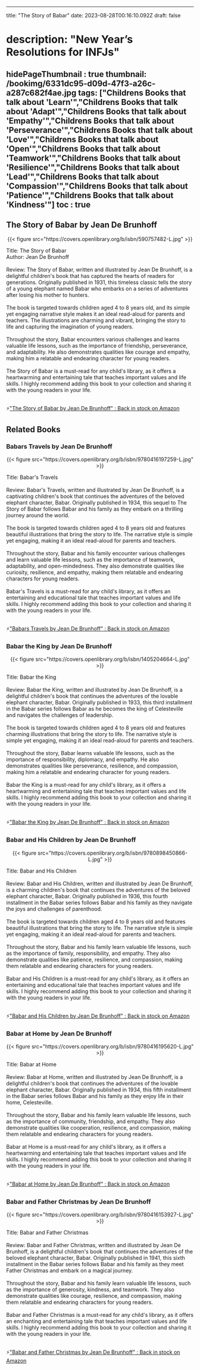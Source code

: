 
---
title: "The Story of Babar"
date: 2023-08-28T00:16:10.092Z
draft: false
# description: "New Year’s Resolutions for INFJs"
hidePageThumbnail : true
thumbnail: /bookimg/6331dc95-d09d-47f3-a26c-a287c682f4ae.jpg
tags: ["Childrens Books that talk about 'Learn'","Childrens Books that talk about 'Adapt'","Childrens Books that talk about 'Empathy'","Childrens Books that talk about 'Perseverance'","Childrens Books that talk about 'Love'","Childrens Books that talk about 'Open'","Childrens Books that talk about 'Teamwork'","Childrens Books that talk about 'Resilience'","Childrens Books that talk about 'Lead'","Childrens Books that talk about 'Compassion'","Childrens Books that talk about 'Patience'","Childrens Books that talk about 'Kindness'"]
toc : true
---
## The Story of Babar by Jean De Brunhoff

<center>
{{< figure src="https://covers.openlibrary.org/b/isbn/590757482-L.jpg" >}}
</center>

Title: The Story of Babar</br>
Author: Jean De Brunhoff</br></br>
Review: The Story of Babar, written and illustrated by Jean De Brunhoff, is a delightful children's book that has captured the hearts of readers for generations. Originally published in 1931, this timeless classic tells the story of a young elephant named Babar who embarks on a series of adventures after losing his mother to hunters.</br></br>
The book is targeted towards children aged 4 to 8 years old, and its simple yet engaging narrative style makes it an ideal read-aloud for parents and teachers. The illustrations are charming and vibrant, bringing the story to life and capturing the imagination of young readers.</br></br>
Throughout the story, Babar encounters various challenges and learns valuable life lessons, such as the importance of friendship, perseverance, and adaptability. He also demonstrates qualities like courage and empathy, making him a relatable and endearing character for young readers.</br></br>
The Story of Babar is a must-read for any child's library, as it offers a heartwarming and entertaining tale that teaches important values and life skills. I highly recommend adding this book to your collection and sharing it with the young readers in your life.</br></br>

<p>⚡<a id="aflink" href="https://www.amazon.com/gp/search?ie=UTF8&tag=klayu00-20&linkCode=ur2&linkId=6639bed89a8ad8dd2705e40644eb43d3&camp=1789&creative=9325&index=books&keywords=The Story of Babar by Jean De Brunhoff" class="one" target="_blank" title='"The Story of Babar by Jean De Brunhoff" : Back in stock on Amazon'>"The Story of Babar by Jean De Brunhoff" : Back in stock on Amazon</a></p>

## Related Books
### Babars Travels by Jean De Brunhoff
<center>
{{< figure src="https://covers.openlibrary.org/b/isbn/9780416197259-L.jpg" >}}
</center>

Title: Babar's Travels</br></br>
Review: Babar's Travels, written and illustrated by Jean De Brunhoff, is a captivating children's book that continues the adventures of the beloved elephant character, Babar. Originally published in 1934, this sequel to The Story of Babar follows Babar and his family as they embark on a thrilling journey around the world.</br></br>
The book is targeted towards children aged 4 to 8 years old and features beautiful illustrations that bring the story to life. The narrative style is simple yet engaging, making it an ideal read-aloud for parents and teachers.</br></br>
Throughout the story, Babar and his family encounter various challenges and learn valuable life lessons, such as the importance of teamwork, adaptability, and open-mindedness. They also demonstrate qualities like curiosity, resilience, and empathy, making them relatable and endearing characters for young readers.</br></br>
Babar's Travels is a must-read for any child's library, as it offers an entertaining and educational tale that teaches important values and life skills. I highly recommend adding this book to your collection and sharing it with the young readers in your life.</br></br>

<p>⚡<a id="aflink" href="https://www.amazon.com/gp/search?ie=UTF8&tag=klayu00-20&linkCode=ur2&linkId=6639bed89a8ad8dd2705e40644eb43d3&camp=1789&creative=9325&index=books&keywords=Babars Travels by Jean De Brunhoff" class="one" target="_blank" title='"Babars Travels by Jean De Brunhoff" : Back in stock on Amazon'>"Babars Travels by Jean De Brunhoff" : Back in stock on Amazon</a></p>

### Babar the King by Jean De Brunhoff
<center>
{{< figure src="https://covers.openlibrary.org/b/isbn/1405204664-L.jpg" >}}
</center>

Title: Babar the King</br></br>
Review: Babar the King, written and illustrated by Jean De Brunhoff, is a delightful children's book that continues the adventures of the lovable elephant character, Babar. Originally published in 1933, this third installment in the Babar series follows Babar as he becomes the king of Celesteville and navigates the challenges of leadership.</br></br>
The book is targeted towards children aged 4 to 8 years old and features charming illustrations that bring the story to life. The narrative style is simple yet engaging, making it an ideal read-aloud for parents and teachers.</br></br>
Throughout the story, Babar learns valuable life lessons, such as the importance of responsibility, diplomacy, and empathy. He also demonstrates qualities like perseverance, resilience, and compassion, making him a relatable and endearing character for young readers.</br></br>
Babar the King is a must-read for any child's library, as it offers a heartwarming and entertaining tale that teaches important values and life skills. I highly recommend adding this book to your collection and sharing it with the young readers in your life.</br></br>

<p>⚡<a id="aflink" href="https://www.amazon.com/gp/search?ie=UTF8&tag=klayu00-20&linkCode=ur2&linkId=6639bed89a8ad8dd2705e40644eb43d3&camp=1789&creative=9325&index=books&keywords=Babar the King by Jean De Brunhoff" class="one" target="_blank" title='"Babar the King by Jean De Brunhoff" : Back in stock on Amazon'>"Babar the King by Jean De Brunhoff" : Back in stock on Amazon</a></p>

### Babar and His Children by Jean De Brunhoff
<center>
{{< figure src="https://covers.openlibrary.org/b/isbn/9780898450866-L.jpg" >}}
</center>

Title: Babar and His Children</br></br>
Review: Babar and His Children, written and illustrated by Jean De Brunhoff, is a charming children's book that continues the adventures of the beloved elephant character, Babar. Originally published in 1936, this fourth installment in the Babar series follows Babar and his family as they navigate the joys and challenges of parenthood.</br></br>
The book is targeted towards children aged 4 to 8 years old and features beautiful illustrations that bring the story to life. The narrative style is simple yet engaging, making it an ideal read-aloud for parents and teachers.</br></br>
Throughout the story, Babar and his family learn valuable life lessons, such as the importance of family, responsibility, and empathy. They also demonstrate qualities like patience, resilience, and compassion, making them relatable and endearing characters for young readers.</br></br>
Babar and His Children is a must-read for any child's library, as it offers an entertaining and educational tale that teaches important values and life skills. I highly recommend adding this book to your collection and sharing it with the young readers in your life.</br></br>

<p>⚡<a id="aflink" href="https://www.amazon.com/gp/search?ie=UTF8&tag=klayu00-20&linkCode=ur2&linkId=6639bed89a8ad8dd2705e40644eb43d3&camp=1789&creative=9325&index=books&keywords=Babar and His Children by Jean De Brunhoff" class="one" target="_blank" title='"Babar and His Children by Jean De Brunhoff" : Back in stock on Amazon'>"Babar and His Children by Jean De Brunhoff" : Back in stock on Amazon</a></p>

### Babar at Home by Jean De Brunhoff
<center>
{{< figure src="https://covers.openlibrary.org/b/isbn/9780416195620-L.jpg" >}}
</center>

Title: Babar at Home</br></br>
Review: Babar at Home, written and illustrated by Jean De Brunhoff, is a delightful children's book that continues the adventures of the lovable elephant character, Babar. Originally published in 1934, this fifth installment in the Babar series follows Babar and his family as they enjoy life in their home, Celesteville.</br></br>
Throughout the story, Babar and his family learn valuable life lessons, such as the importance of community, friendship, and empathy. They also demonstrate qualities like cooperation, resilience, and compassion, making them relatable and endearing characters for young readers.</br></br>
Babar at Home is a must-read for any child's library, as it offers a heartwarming and entertaining tale that teaches important values and life skills. I highly recommend adding this book to your collection and sharing it with the young readers in your life.</br></br>

<p>⚡<a id="aflink" href="https://www.amazon.com/gp/search?ie=UTF8&tag=klayu00-20&linkCode=ur2&linkId=6639bed89a8ad8dd2705e40644eb43d3&camp=1789&creative=9325&index=books&keywords=Babar at Home by Jean De Brunhoff" class="one" target="_blank" title='"Babar at Home by Jean De Brunhoff" : Back in stock on Amazon'>"Babar at Home by Jean De Brunhoff" : Back in stock on Amazon</a></p>

### Babar and Father Christmas by Jean De Brunhoff
<center>
{{< figure src="https://covers.openlibrary.org/b/isbn/9780416153927-L.jpg" >}}
</center>

Title: Babar and Father Christmas</br></br>
Review: Babar and Father Christmas, written and illustrated by Jean De Brunhoff, is a delightful children's book that continues the adventures of the beloved elephant character, Babar. Originally published in 1941, this sixth installment in the Babar series follows Babar and his family as they meet Father Christmas and embark on a magical journey.</br></br>
Throughout the story, Babar and his family learn valuable life lessons, such as the importance of generosity, kindness, and teamwork. They also demonstrate qualities like courage, resilience, and compassion, making them relatable and endearing characters for young readers.</br></br>
Babar and Father Christmas is a must-read for any child's library, as it offers an enchanting and entertaining tale that teaches important values and life skills. I highly recommend adding this book to your collection and sharing it with the young readers in your life.</br></br>

<p>⚡<a id="aflink" href="https://www.amazon.com/gp/search?ie=UTF8&tag=klayu00-20&linkCode=ur2&linkId=6639bed89a8ad8dd2705e40644eb43d3&camp=1789&creative=9325&index=books&keywords=Babar and Father Christmas by Jean De Brunhoff" class="one" target="_blank" title='"Babar and Father Christmas by Jean De Brunhoff" : Back in stock on Amazon'>"Babar and Father Christmas by Jean De Brunhoff" : Back in stock on Amazon</a></p>
